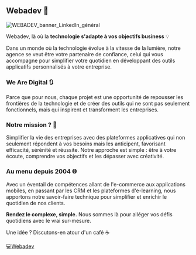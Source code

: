 ## Webadev 👋

![WEBADEV_banner_LinkedIn_général](https://user-images.githubusercontent.com/15650433/182027022-19242351-dd99-4726-bfe2-9173a413f6b9.jpg)

Webadev, là où la __technologie s'adapte à vos objectifs business__ 💡

Dans un monde où la technologie évolue à la vitesse de la lumière, notre agence se veut être votre partenaire de confiance, celui qui vous accompagne pour simplifier votre quotidien en développant des outils applicatifs personnalisés à votre entreprise.

### We Are Digital 🔃
Parce que pour nous, chaque projet est une opportunité de repousser les frontières de la technologie et de créer des outils qui ne sont pas seulement fonctionnels, mais qui inspirent et transforment les entreprises.

### Notre mission ? 🚩
Simplifier la vie des entreprises avec des plateformes applicatives qui non seulement répondent à vos besoins mais les anticipent, favorisant efficacité, sérénité et réussite. Notre approche est simple : être à votre écoute, comprendre vos objectifs et les dépasser avec créativité.

### Au menu depuis 2004 🌐
Avec un éventail de compétences allant de l'e-commerce aux applications mobiles, en passant par les CRM et les plateformes d'e-learning, nous apportons notre savoir-faire technique pour simplifier et enrichir le quotidien de nos clients.

__Rendez le complexe, simple.__ Nous sommes là pour alléger vos défis quotidiens avec le vrai sur-mesure. 

Une idée ? Discutons-en atour d'un café ☕

💻[Webadev](https://www.webadev.com)
